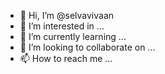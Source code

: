 - 👋 Hi, I’m @selvavivaan
- 👀 I’m interested in ...
- 🌱 I’m currently learning ...
- 💞️ I’m looking to collaborate on ...
- 📫 How to reach me ...

<!---
selvavivaan/selvavivaan is a ✨ special ✨ repository because its `README.md` (this file) appears on your GitHub profile.
You can click the Preview link to take a look at your changes.
--->
